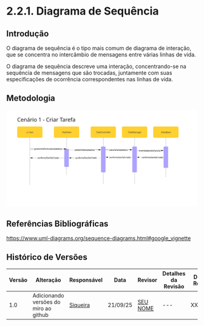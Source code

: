 # 2.2.1. Diagrama de Sequência

## Introdução

O diagrama de sequência é o tipo mais comum de diagrama de interação, que se
concentra no intercâmbio de mensagens entre várias linhas de vida.

O diagrama de sequência descreve uma interação, concentrando-se na sequência de
mensagens que são trocadas, juntamente com suas especificações de ocorrência
correspondentes nas linhas de vida.

## Metodologia

![Descrição do Diagrama de Componentes](../assets/DiagramaSequencia1.jpg)

## Referências Bibliográficas

https://www.uml-diagrams.org/sequence-diagrams.html#google_vignette

## Histórico de Versões

| Versão | Alteração                             | Responsável                                  | Data     | Revisor                                  | Detalhes da Revisão | Data da Revisão |
| ------ | ------------------------------------- | -------------------------------------------- | -------- | ---------------------------------------- | ------------------- | --------------- |
| 1.0    | Adicionando versões do miro ao github | [Siqueira](https://github.com/siqueira-prog) | 21/09/25 | [SEU NOME](https://github.com/SEUGITHUB) | ---                 | XX/XX/XX        |
